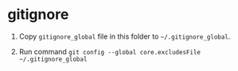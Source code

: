 # gitignore

1. Copy `gitignore_global` file in this folder to `~/.gitignore_global`.

2. Run command `git config --global core.excludesFile ~/.gitignore_global`
